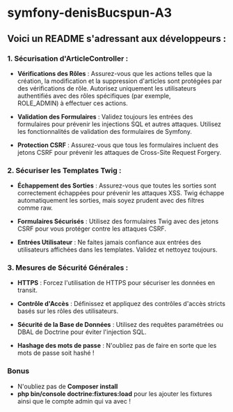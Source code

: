 ﻿# symfony-denisBucspun-A3
 ## Voici un README s'adressant aux développeurs :
 

### 1. Sécurisation d'ArticleController :
  - **Vérifications des Rôles** : Assurez-vous que les actions telles que la création, la modification et la suppression d'articles sont protégées par des vérifications de rôle. Autorisez uniquement les utilisateurs authentifiés avec des rôles spécifiques (par exemple,         
  ROLE_ADMIN) à effectuer ces actions.
  
  - **Validation des Formulaires** : Validez toujours les entrées des formulaires pour prévenir les injections SQL et autres attaques. Utilisez les fonctionnalités de validation des formulaires de Symfony.
  
  - **Protection CSRF** : Assurez-vous que tous les formulaires incluent des jetons CSRF pour prévenir les attaques de Cross-Site Request Forgery.

### 2. Sécuriser les Templates Twig :
- **Échappement des Sorties** : Assurez-vous que toutes les sorties sont correctement échappées pour prévenir les attaques XSS. Twig échappe automatiquement les sorties, mais soyez prudent avec des filtres comme raw.

- **Formulaires Sécurisés** : Utilisez des formulaires Twig avec des jetons CSRF pour vous protéger contre les attaques CSRF.

- **Entrées Utilisateur** : Ne faites jamais confiance aux entrées des utilisateurs affichées dans les templates. Validez et nettoyez toujours.

### 3. Mesures de Sécurité Générales :

- **HTTPS** : Forcez l'utilisation de HTTPS pour sécuriser les données en transit.

- **Contrôle d'Accès** : Définissez et appliquez des contrôles d'accès stricts basés sur les rôles des utilisateurs.

- **Sécurité de la Base de Données** : Utilisez des requêtes paramétrées ou DBAL de Doctrine pour éviter l'injection SQL.

- **Hashage des mots de passe** : N'oubliez pas de faire en sorte que les mots de passe soit hashé !

### Bonus 
- N'oubliez pas de **Composer install**
- **php bin/console doctrine:fixtures:load** pour les ajouter les fixtures ainsi que le compte admin qui va avec !

